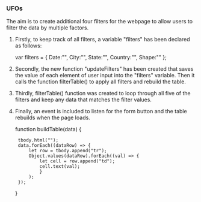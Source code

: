 ### UFOs

The aim is to create additional four filters for the webpage to allow users to filter the data by multiple factors.

1. Firstly, to keep track of all filters, a variable "filters" has been declared as follows:

    var filters = {
        Date:"",
        City:"",
        State:"",
        Country:"",
        Shape:""
    };

2. Secondly, the new function "updateFilters" has been created that saves the value of each element of user input into the "filters" variable. 
Then it calls the function filterTable() to apply all filters and rebuild the table.

3. Thirdly, filterTable() function was created to loop through all five of the filters and keep any data that matches the filter values.

4. Finally, an event is included to listen for the form button and the table rebuilds when the page loads.


    function buildTable(data) {
    
        tbody.html("");
        data.forEach((dataRow) => {
            let row = tbody.append("tr");
            Object.values(dataRow).forEach((val) => {
                let cell = row.append("td");
                cell.text(val);
                }
            );
        });
    }
